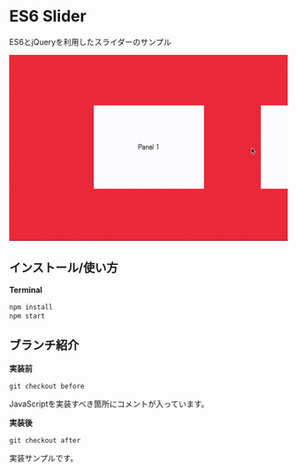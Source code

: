 # ES6 Slider

ES6とjQueryを利用したスライダーのサンプル

![](src/gif/thumb.gif)

## インストール/使い方

**Terminal**

```shell
npm install
npm start
```

## ブランチ紹介

**実装前**

```
git checkout before
```

JavaScriptを実装すべき箇所にコメントが入っています。  

**実装後**

```
git checkout after
```

実装サンプルです。

